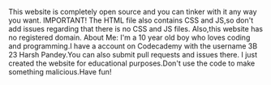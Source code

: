 This website is completely open source and you can tinker with it any way you want.
IMPORTANT!
The HTML file also contains CSS and JS,so don't add issues regarding that there is no CSS and JS files.
Also,this website has no registered domain.
About Me:
I'm a 10 year old boy who loves coding and programming.I have a account on Codecademy with the username 3B 23 Harsh Pandey.You can also submit pull requests and issues there.
I just created the website for educational purposes.Don't use the code to make something malicious.Have fun!
